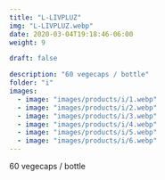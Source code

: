 ```yaml
---
title: "L-LIVPLUZ"
img: "L-LIVPLUZ.webp"
date: 2020-03-04T19:18:46-06:00
weight: 9

draft: false

description: "60 vegecaps / bottle"
folder: "i"
images:
  - image: "images/products/i/1.webp"
  - image: "images/products/i/2.webp"
  - image: "images/products/i/3.webp"
  - image: "images/products/i/4.webp"
  - image: "images/products/i/5.webp"
  - image: "images/products/i/6.webp"
---
```


60 vegecaps / bottle

